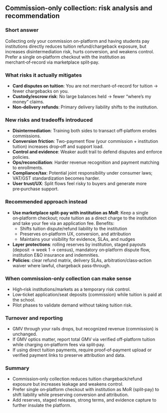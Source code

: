 ## Commission-only collection: risk analysis and recommendation

### Short answer
Collecting only your commission on-platform and having students pay institutions directly reduces tuition refund/chargeback exposure, but increases disintermediation risk, hurts conversion, and weakens control. Prefer a single on‑platform checkout with the institution as merchant‑of‑record via marketplace split‑pay.

### What risks it actually mitigates
- **Card disputes on tuition**: You are not merchant-of-record for tuition → fewer chargebacks on you.
- **Custody/escrow risk**: No large balances held → fewer “where’s my money” claims.
- **Non‑delivery refunds**: Primary delivery liability shifts to the institution.

### New risks and tradeoffs introduced
- **Disintermediation**: Training both sides to transact off‑platform erodes commissions.
- **Conversion friction**: Two-payment flow (your commission + institution tuition) increases drop‑off and support load.
- **Control and evidence**: Weaker audit trail to defend disputes and enforce policies.
- **Ops/reconciliation**: Harder revenue recognition and payment matching to enrollments.
- **Compliance/tax**: Potential joint responsibility under consumer laws; VAT/GST standardization becomes harder.
- **User trust/UX**: Split flows feel risky to buyers and generate more pre‑purchase support.

### Recommended approach instead
- **Use marketplace split‑pay with institution as MoR**: Keep a single on‑platform checkout; route tuition as a direct charge to the institution and take your fee via an application fee. Benefits:
  - Shifts tuition dispute/refund liability to the institution
  - Preserves on‑platform UX, conversion, and attribution
  - Maintains your visibility for evidence, SLAs, and nudges
- **Layer protections**: rolling reserves by institution, staged payouts (deposit → week 1 → census), mandatory on‑platform dispute flow, institution E&O insurance and indemnities.
- **Policies**: clear refund matrix, delivery SLAs, arbitration/class‑action waiver where lawful, chargeback pass‑through.

### When commission‑only collection can make sense
- High‑risk institutions/markets as a temporary risk control.
- Low‑ticket application/seat deposits (commission) while tuition is paid at the school.
- Pilot phases to validate demand without taking tuition risk.

### Turnover and reporting
- GMV through your rails drops, but recognized revenue (commission) is unchanged.
- If GMV optics matter, report total GMV via verified off‑platform tuition while charging on‑platform fees via split‑pay.
- If using direct tuition payments, require proof‑of‑payment upload or verified payment links to preserve attribution and data.

### Summary
- Commission‑only collection reduces tuition chargeback/refund exposure but increases leakage and weakens control.
- Prefer single on‑platform checkout with institution as MoR (split‑pay) to shift liability while preserving conversion and attribution.
- Add reserves, staged releases, strong terms, and evidence capture to further insulate the platform.
